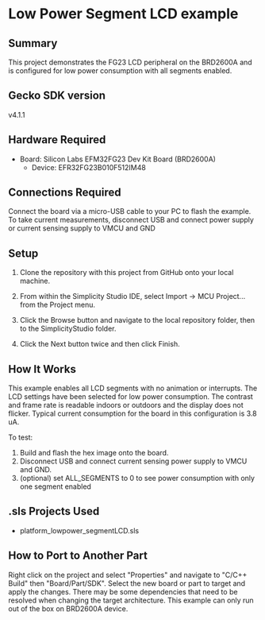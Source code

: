 # Low Power Segment LCD example

## Summary
This project demonstrates the FG23 LCD peripheral on the BRD2600A and is configured for
low power consumption with all segments enabled.


## Gecko SDK version
v4.1.1

## Hardware Required

* Board:  Silicon Labs EFM32FG23 Dev Kit Board (BRD2600A)
	* Device: EFR32FG23B010F512IM48

## Connections Required
Connect the board via a micro-USB cable to your PC to flash the example.
To take current measurements, disconnect USB and connect power supply or current sensing supply to VMCU and GND

## Setup
1. Clone the repository with this project from GitHub onto your local machine.

2. From within the Simplicity Studio IDE, select Import -> MCU Project... from the Project menu.

3. Click the Browse button and navigate to the local repository folder, then to the SimplicityStudio folder.

4. Click the Next button twice and then click Finish.

## How It Works
This example enables all LCD segments with no animation or interrupts.  The LCD settings have been selected
for low power consumption.  The contrast and frame rate is readable indoors or outdoors and the display does
not flicker.  Typical current consumption for the board in this configuration is 3.8 uA.


To test:
1. Build and flash the hex image onto the board. 
2. Disconnect USB and connect current sensing power supply to VMCU and GND.
3. (optional) set ALL_SEGMENTS to 0 to see power consumption with only one segment enabled 



## .sls Projects Used
* platform_lowpower_segmentLCD.sls

## How to Port to Another Part
Right click on the project and select "Properties" and navigate to "C/C++ 
Build" then "Board/Part/SDK". Select the new board or part to target and apply 
the changes. There may be some dependencies that need to be resolved when 
changing the target architecture. This example can only run out of the box on
BRD2600A device.
